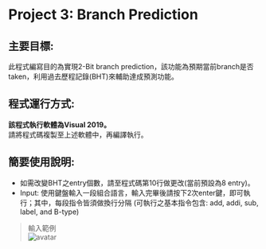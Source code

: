 # Project 3: Branch Prediction
## 主要目標:
此程式編寫目的為實現2-Bit branch prediction，該功能為預期當前branch是否taken，利用過去歷程記錄(BHT)來輔助達成預測功能。

## 程式運行方式:

**該程式執行軟體為Visual 2019。**  
請將程式碼複製至上述軟體中，再編譯執行。  

## 簡要使用說明:  
- 如需改變BHT之entry個數，請至程式碼第10行做更改(當前預設為8 entry)。  
- Input: 使用鍵盤輸入一段組合語言，輸入完畢後請按下2次enter鍵，即可執行；其中，每段指令皆須做換行分隔 (可執行之基本指令包含: add, addi, sub, label, and B-type)   
> 輸入範例  
![avatar](https://upload.cc/i1/2020/05/20/PCYsLK.jpg)  
  